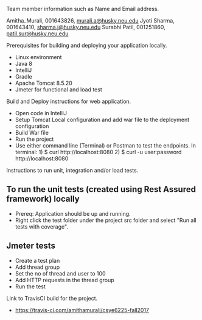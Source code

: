 Team member information such as Name and Email address.

Amitha_Murali, 001643826, murali.a@husky.neu.edu
Jyoti Sharma, 001643410, sharma.j@husky.neu.edu
Surabhi Patil, 001251860, patil.sur@husky.neu.edu

Prerequisites for building and deploying your application locally.

* Linux environment
* Java 8
* IntelliJ
* Gradle 
* Apache Tomcat 8.5.20
* Jmeter for functional and load test

Build and Deploy instructions for web application.

* Open code in IntelliJ
* Setup Tomcat Local configuration and add war file to the deployment configuration
* Build War file
* Run the project
* Use either command line (Terminal) or Postman to test the endpoints.
 In terminal: 1) $ curl http://localhost:8080
			  2) $ curl -u user:password http://localhost:8080

Instructions to run unit, integration and/or load tests.
 ## To run the unit tests (created using Rest Assured framework) locally
 * Prereq: Application should be up and running.
 * Right click the test folder under the project src folder and select "Run all tests with coverage".

## Jmeter tests
* Create a test plan
* Add thread group
* Set the no of thread and user to 100
* Add HTTP requests in the thread group
* Run the test

Link to TravisCI build for the project.

* https://travis-ci.com/amithamurali/csye6225-fall2017
